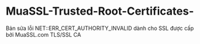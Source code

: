 # MuaSSL-Trusted-Root-Certificates-
Bản sửa lỗi NET::ERR_CERT_AUTHORITY_INVALID dành cho SSL được cấp bởi MuaSSL.com TLS/SSL CA
